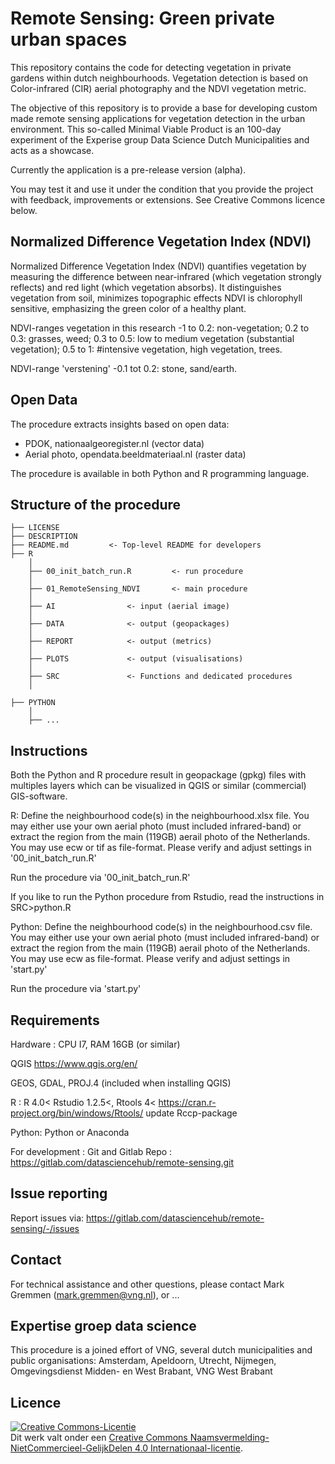 # Remote Sensing: Green private urban spaces

This repository contains the code for detecting vegetation in private gardens within dutch neighbourhoods.
Vegetation detection is based on Color-infrared (CIR) aerial photography and the NDVI vegetation metric. 

The objective of this repository is to provide a base for developing custom made remote sensing applications for vegetation detection in the urban environment. 
This so-called Minimal Viable Product is an 100-day experiment of the Experise group Data Science Dutch Municipalities and acts as a showcase. 

Currently the application is a pre-release version (alpha).

You may test it and use it under the condition that you provide the project with feedback, improvements or extensions. See Creative Commons licence below. 

## Normalized Difference Vegetation Index (NDVI)

Normalized Difference Vegetation Index (NDVI) quantifies vegetation by measuring the difference between near-infrared (which vegetation strongly reflects) 
and red light (which vegetation absorbs). It distinguishes vegetation from soil, minimizes topographic effects
NDVI is chlorophyll sensitive, emphasizing the green color of a healthy plant.

NDVI-ranges vegetation in this research
       -1 to 0.2: non-vegetation; 
        0.2 to 0.3: grasses, weed; 
        0.3 to 0.5: low to medium vegetation (substantial vegetation); 
        0.5 to 1: #intensive vegetation, high vegetation, trees.

NDVI-range 'verstening'
       -0.1 tot 0.2: stone, sand/earth.

## Open Data
The procedure extracts insights based on open data:
- PDOK, nationaalgeoregister.nl (vector data)
- Aerial photo, opendata.beeldmateriaal.nl (raster data)

The procedure is available in both Python and R programming language.

## Structure of the procedure

```
├── LICENSE
├── DESCRIPTION
├── README.md         <- Top-level README for developers
├── R
	│
	├── 00_init_batch_run.R  	 	<- run procedure
	│
	├── 01_RemoteSensing_NDVI      	<- main procedure
	│
	├── AI				  <- input (aerial image)
	│
	├── DATA			  <- output (geopackages)
	│
	├── REPORT            <- output (metrics)
	│
	├── PLOTS             <- output (visualisations) 
	│	
	├── SRC               <- Functions and dedicated procedures
	│

├── PYTHON
    │
	├── ...

```

## Instructions

Both the Python and R procedure result in geopackage (gpkg) files with multiples layers which
can be visualized in QGIS or similar (commercial) GIS-software. 

R: Define the neighbourhood code(s) in the neighbourhood.xlsx file. 
You may either use your own aerial photo (must included infrared-band) or extract the region
from the main (119GB) aerail photo of the Netherlands. You may 
use ecw or tif as file-format. Please verify and adjust settings in 
'00_init_batch_run.R'
 
Run the procedure via '00_init_batch_run.R'

If you like to run the Python procedure from Rstudio, read the instructions in SRC>python.R

Python: Define the neighbourhood code(s) in the neighbourhood.csv file.
You may either use your own aerial photo (must included infrared-band) or extract the region
from the main (119GB) aerail photo of the Netherlands. You may
use ecw as file-format. Please verify and adjust settings in
'start.py'

Run the procedure via 'start.py'

## Requirements
Hardware : CPU I7, RAM 16GB (or similar)

QGIS
https://www.qgis.org/en/

GEOS, GDAL, PROJ.4 (included when installing QGIS)

R : 
R 4.0<
Rstudio 1.2.5<, 
Rtools 4<
https://cran.r-project.org/bin/windows/Rtools/
update Rccp-package 

Python:
Python or Anaconda 

For development : Git and Gitlab
Repo : https://gitlab.com/datasciencehub/remote-sensing.git

## Issue reporting
Report issues via:
https://gitlab.com/datasciencehub/remote-sensing/-/issues

## Contact
For technical assistance and other questions, please contact
Mark Gremmen (mark.gremmen@vng.nl), or ...

## Expertise groep data science
This procedure is a joined effort of VNG, several dutch municipalities and public organisations: Amsterdam, Apeldoorn, Utrecht, Nijmegen, Omgevingsdienst Midden- en West Brabant, VNG West Brabant

## Licence
<a rel="license" href="http://creativecommons.org/licenses/by-nc-sa/4.0/"><img alt="Creative Commons-Licentie" style="border-width:0" src="https://i.creativecommons.org/l/by-nc-sa/4.0/88x31.png" /></a><br />Dit werk valt onder een <a rel="license" href="http://creativecommons.org/licenses/by-nc-sa/4.0/">Creative Commons Naamsvermelding-NietCommercieel-GelijkDelen 4.0 Internationaal-licentie</a>.


